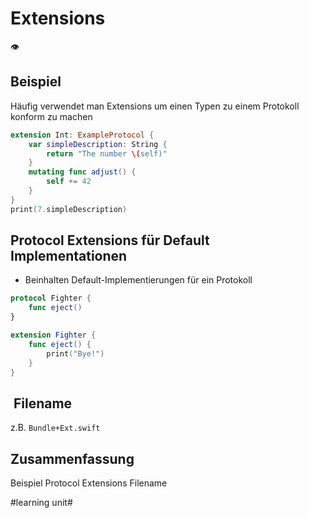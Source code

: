 # Extensions
👁️

## Beispiel

Häufig verwendet man Extensions um einen Typen zu einem Protokoll konform zu machen

```swift
extension Int: ExampleProtocol {
    var simpleDescription: String {
        return "The number \(self)"
    }
    mutating func adjust() {
        self += 42
    }
}
print(7.simpleDescription)
```

## Protocol Extensions für Default Implementationen

- Beinhalten Default-Implementierungen für ein Protokoll

```swift
protocol Fighter {
	func eject()
}

extension Fighter {
	func eject() {
		print("Bye!")
	}
}
```

##  Filename

z.B. `Bundle+Ext.swift`

## Zusammenfassung
Beispiel
Protocol Extensions
Filename

#learning unit#